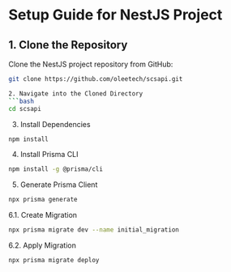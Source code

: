 # Setup Guide for NestJS Project

## 1. Clone the Repository
Clone the NestJS project repository from GitHub:

```bash
git clone https://github.com/oleetech/scsapi.git

2. Navigate into the Cloned Directory
```bash
cd scsapi
```

3. Install Dependencies
```bash
npm install
```

4. Install Prisma CLI
```bash
npm install -g @prisma/cli
```

5. Generate Prisma Client
```bash
npx prisma generate
```

6.1. Create Migration
```bash
npx prisma migrate dev --name initial_migration
```
6.2. Apply Migration
```bash
npx prisma migrate deploy
```
